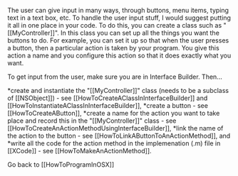 The user can give input in many ways, through buttons, menu items, typing text in a text box, etc.  To handle the user input stuff, I would suggest putting it all in one place in your code.  To do this, you can create a class such as "[[MyController]]".  In this class you can set up all the things you want the buttons to do.  For example, you can set it up so that when the user presses a button, then a particular action is taken by your program.  You give this action a name and you configure this action so that it does exactly what you want.

To get input from the user, make sure you are in Interface Builder.  Then...

  *create and instantiate the "[[MyController]]" class (needs to be a subclass of [[NSObject]]) - see [[HowToCreateAClassInInterfaceBuilder]] and [[HowToInstantiateAClassInInterfaceBuilder]],
  *create a button - see [[HowToCreateAButton]],
  *create a name for the action you want to take place and record this in the "[[MyController]]" class - see [[HowToCreateAnActionMethodUsingInterfaceBuilder]],
  *link the name of the action to the button - see [[HowToLinkAButtonToAnActionMethod]], and
  *write all the code for the action method in the implemenation (.m) file in [[XCode]] - see [[HowToMakeAnActionMethod]].
  

Go back to [[HowToProgramInOSX]]